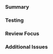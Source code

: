 ### Summary <!-- Required -->

<!-- Summarize your changes in a few words in the Title field above. -->
<!-- Give a brief description of the changes you've made below. -->
<!-- This section need not be long, but it needs to be informative. -->
<!-- Go into detail if you feel your changes warrant it. -->


### Testing <!-- Required -->

<!-- Prove to your reviewer that you tested your changes. -->
<!-- This can be as simple as a screenshot or gif of your working changes. -->
<!-- New or modified unit tests are acceptable too. -->

### Review Focus <!-- Required -->

<!-- Tell your reviewer what changes they should be focusing on. -->
<!-- Feel free to ignore small fixes, minor refactors, etc. -->
<!-- No one really cares if you renamed a private method in your class. -->
<!-- Instead, point out the important parts of your work. -->
<!-- Help your review go faster by directing attention to changes that matter. -->

### Additional Issues <!-- Optional -->

<!-- Talk about any additional issues or breaking changes you've made. -->
<!-- Delete this section if not applicable. -->